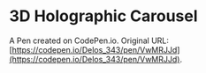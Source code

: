 # 3D Holographic Carousel

A Pen created on CodePen.io. Original URL: [https://codepen.io/Delos_343/pen/VwMRJJd](https://codepen.io/Delos_343/pen/VwMRJJd).

